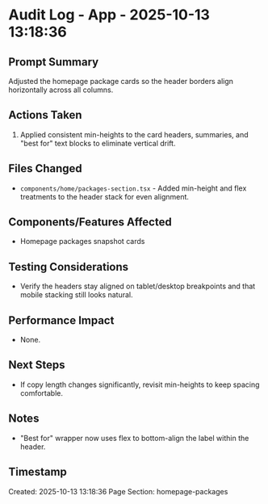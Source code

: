 # Audit Log - App - 2025-10-13 13:18:36

## Prompt Summary
Adjusted the homepage package cards so the header borders align horizontally across all columns.

## Actions Taken
1. Applied consistent min-heights to the card headers, summaries, and "best for" text blocks to eliminate vertical drift.

## Files Changed
- `components/home/packages-section.tsx` - Added min-height and flex treatments to the header stack for even alignment.

## Components/Features Affected
- Homepage packages snapshot cards

## Testing Considerations
- Verify the headers stay aligned on tablet/desktop breakpoints and that mobile stacking still looks natural.

## Performance Impact
- None.

## Next Steps
- If copy length changes significantly, revisit min-heights to keep spacing comfortable.

## Notes
- "Best for" wrapper now uses flex to bottom-align the label within the header.

## Timestamp
Created: 2025-10-13 13:18:36
Page Section: homepage-packages
